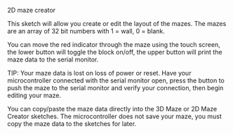 2D maze creator

This sketch will allow you create or edit the layout of the mazes. The mazes are an array of 32 bit numbers with 1 = wall, 0 = blank.

You can move the red indicator through the maze using the touch screen, the lower button will toggle the block on/off, the upper button will print the maze data to the serial monitor.

TIP: Your maze data is lost on loss of power or reset. Have your microcontroller connected with the serial monitor open, press the button to push the maze to the serial monitor and verify your connection, then begin editing your maze.

You can copy/paste the maze data directly into the 3D Maze or 2D Maze Creator sketches. The microcontroller does not save your maze, you must copy the maze data to the sketches for later.
